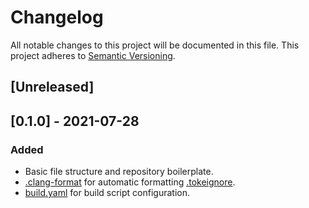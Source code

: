 # Changelog

All notable changes to this project will be documented in this file.
This project adheres to [Semantic Versioning](https://semver.org/spec/v2.0.0.html).

## [Unreleased]

## [0.1.0] - 2021-07-28

### Added

-   Basic file structure and repository boilerplate.
-   [.clang-format](.clang-format) for automatic formatting [.tokeignore](.tokeignore).
-   [build.yaml](calamity/build.yaml) for build script configuration.
